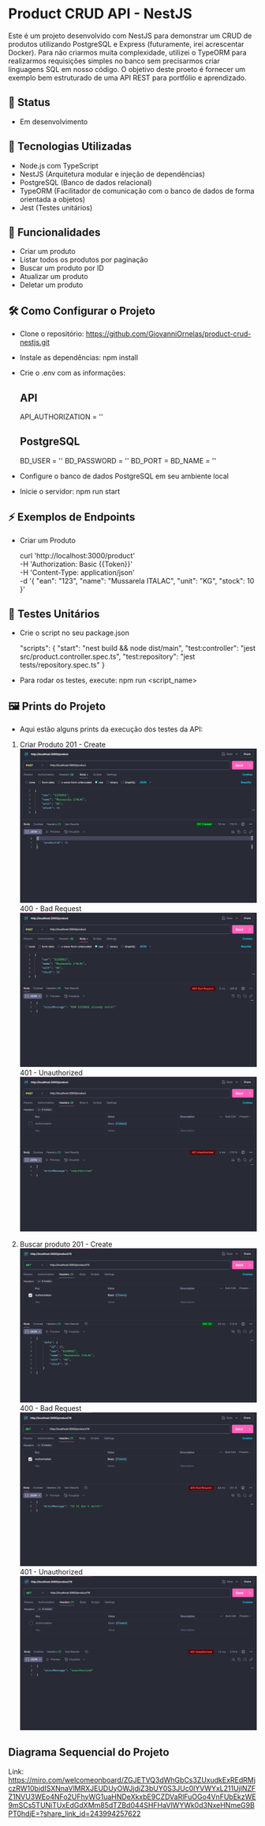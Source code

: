 # Product CRUD API - NestJS

Este é um projeto desenvolvido com NestJS para demonstrar um CRUD de produtos utilizando PostgreSQL e Express (futuramente, irei acrescentar Docker). Para não criarmos muita complexidade, utilizei o TypeORM para realizarmos requisições simples no banco sem precisarmos criar linguagens SQL em nosso código. O objetivo deste proeto é fornecer um exemplo bem estruturado de uma API REST para portfólio e aprendizado.

## 🚧 Status
- Em desenvolvimento

## 🚀 Tecnologias Utilizadas

- Node.js com TypeScript
- NestJS (Arquitetura modular e injeção de dependências)
- PostgreSQL (Banco de dados relacional)
- TypeORM (Facilitador de comunicação com o banco de dados de forma orientada a objetos)
- Jest (Testes unitários)

## 📌 Funcionalidades

- Criar um produto
- Listar todos os produtos por paginação
- Buscar um produto por ID
- Atualizar um produto
- Deletar um produto

## 🛠️ Como Configurar o Projeto

- Clone o repositório: https://github.com/GiovanniOrnelas/product-crud-nestjs.git
- Instale as dependências: npm install
- Crie o .env com as informações:
    ## API
    API_AUTHORIZATION = ''

    ## PostgreSQL
    BD_USER = ''
    BD_PASSWORD = ''
    BD_PORT = 
    BD_NAME = ''
- Configure o banco de dados PostgreSQL em seu ambiente local
- Inicie o servidor: npm run start

## ⚡ Exemplos de Endpoints

- Criar um Produto

    curl 'http://localhost:3000/product' \
    -H 'Authorization: Basic {{Token}}' \
    -H 'Content-Type: application/json' \
    -d '{
        "ean": "123",
        "name": "Mussarela ITALAC",
        "unit": "KG",
        "stock": 10
    }'

## 🧪 Testes Unitários

- Crie o script no seu package.json

    "scripts": {
        "start": "nest build && node dist/main",
        "test:controller": "jest src/product.controller.spec.ts",
        "test:repository": "jest tests/repository.spec.ts"
    }

- Para rodar os testes, execute: npm run <script_name>

## 🖼️ Prints do Projeto

- Aqui estão alguns prints da execução dos testes da API:

1. Criar Produto
   201 - Create ![201 - Create](tests/screenshots/create/201-create.png)
   400 - Bad Request ![400 - Bad Request](tests/screenshots/create/400-bad_request.png)
   401 - Unauthorized ![401 - Unauthorized](tests/screenshots/create/401-unauthorized.png)

3. Buscar produto
   201 - Create ![201 - Create](tests/screenshots/find/200-ok.png)
   400 - Bad Request ![400 - Bad Request](tests/screenshots/find/400-bad_request.png)
   401 - Unauthorized ![401 - Unauthorized](tests/screenshots/find/401-unauthorized.png)

## Diagrama Sequencial do Projeto

Link: https://miro.com/welcomeonboard/ZGJETVQ3dWhGbCs3ZUxudkExREdRMjczRW10bjdISXNnaVlMRXJEUDUyOWJjdjZ3bUY0S3JUc0lYVWYxL211UjlNZFZ1NVU3WEo4NFo2UFhyWG1uaHNDeXkxbE9CZDVaRlFuOGo4VnFUbEkzWE9mSCs5TUNiTUxEdGdXMm85dTZBd044SHFHaVlWYWk0d3NxeHNmeG9BPT0hdjE=?share_link_id=243994257622
